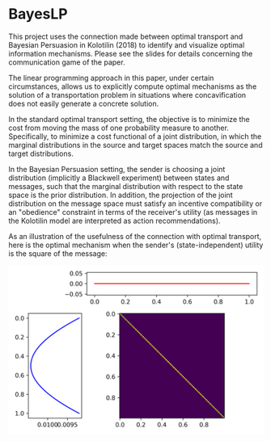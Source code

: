 # BayesLP

This project uses the connection made between optimal transport and Bayesian Persuasion in  Kolotilin (2018) to identify and visualize optimal information mechanisms. Please see the slides for details concerning the communication game of the paper.

The linear programming approach in this paper, under certain circumstances, allows us to explicitly compute optimal mechanisms as the solution of a transportation problem in situations where concavification does not easily generate a concrete solution.

In the standard optimal transport setting, the objective is to minimize the cost from moving the mass of one probability measure to another. Specifically, to minimize a cost functional of a joint distribution, in which the marginal distributions in the source and target spaces match the source and target distributions.

In the Bayesian Persuasion setting, the sender is choosing a joint distribution (implicitly a Blackwell experiment) between states and messages, such that the marginal distribution with respect to the state space is the prior distribution. In addition, the projection of the joint distribution on the message space must satisfy an incentive compatibility or an "obedience" constraint in terms of the receiver's utility (as messages in the Kolotilin model are interpreted as action recommendations).

As an illustration of the usefulness of the connection with optimal transport, here is the optimal mechanism when the sender's (state-independent) utility is the square of the message:

![optional caption text](figures/plt_primal_mechanism_square_util_grid_100.png)
